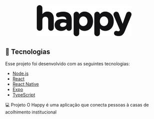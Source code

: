 <h1 align="center">
    <img alt="Happy" title="Happy" src=".github/logo.svg" />
</h1>

## 🚀 Tecnologias

Esse projeto foi desenvolvido com as seguintes tecnologias:

- [Node.js](https://nodejs.org/en/)
- [React](https://reactjs.org)
- [React Native](https://facebook.github.io/react-native/)
- [Expo](https://expo.io/)
- [TypeScript](https://www.typescriptlang.org/)

💻 Projeto
O Happy é uma aplicação que conecta pessoas à casas de acolhimento institucional
